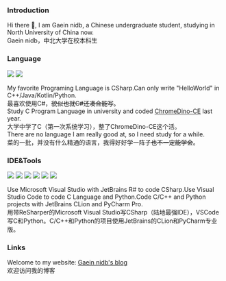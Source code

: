 ### Introduction

Hi there 👋, I am Gaein nidb, a Chinese undergraduate student, studying in North University of China now.  
Gaein nidb，中北大学在校本科生

### Language

[![](https://img.shields.io/badge/.NET-%23512bd4.svg?&style=flat-square&logo=c-sharp&logoColor=white)](https://docs.microsoft.com/en-us/dotnet/csharp/) 
![](https://img.shields.io/badge/MinGW-%23239120.svg?&style=flat-square&logo=c&logoColor=white)

My favorite Programing Language is CSharp.Can only write "HelloWorld" in C++/Java/Kotlin/Python.  
最喜欢使用C#，~~貌似也就C#还凑合能写~~。  
Study C Program Language in university and coded [ChromeDino-CE](https://github.com/nidbCN/ChromeDino-CE) last year.  
大学中学了C（第一次系统学习），整了ChromeDino-CE这个活。  
There are no language I am really good at, so I need study for a while.  
菜的一批，并没有什么精通的语言，我得好好学一阵子~~也不一定能学会~~。

### IDE&Tools

[![](https://img.shields.io/badge/IDE-Visual%20Studio-purple?style=flat-square&logo=visual-studio)](https://visualstudio.microsoft.com/zh-hans/)
[![](https://img.shields.io/badge/Tool-Visual%20Studio%20Code-blue?style=flat-square&logo=visual-studio-code)](https://code.visualstudio.com/) 
[![](https://img.shields.io/badge/Tool-ReSharper-%%23BD3777?style=flat-square&logo=jetbrains)](https://www.jetbrains.com/resharper/) 
[![](https://img.shields.io/badge/-Git-f05032?style=flat-square&logo=git&logoColor=white)](https://git-scm.com/)
[![](https://img.shields.io/badge/IDE-JetBrains%20CLion-%2322D890?style=flat-square&logo=jetbrains)](https://www.jetbrains.com/clion/)
[![](https://img.shields.io/badge/IDE-JetBrains%20Pycharm-%23FCF84A?style=flat-square&logo=Pycharm)](https://www.jetbrains.com/pycharm/)

Use Microsoft Visual Studio with JetBrains R# to code CSharp.Use Visual Studio Code to code C Language and Python.Code C/C++ and Python projects with JetBrains CLion and PyCharm Pro.  
用带ReSharper的Microsoft Visual Studio写CSharp（陆地最强IDE），VSCode写C和Python。C/C++和Python的项目使用JetBrains的CLion和PyCharm专业版。

### Links

Welcome to my website: [Gaein nidb's blog](https://blog.gaein.cn)  
欢迎访问我的博客

